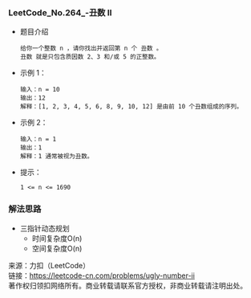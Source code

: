 ### LeetCode_No.264_-丑数 II
* 题目介绍

      给你一个整数 n ，请你找出并返回第 n 个 丑数 。
      丑数 就是只包含质因数 2、3 和/或 5 的正整数。
* 示例 1：

      输入：n = 10
      输出：12
      解释：[1, 2, 3, 4, 5, 6, 8, 9, 10, 12] 是由前 10 个丑数组成的序列。
* 示例 2：

      输入：n = 1
      输出：1
      解释：1 通常被视为丑数。
* 提示：

      1 <= n <= 1690


### 解法思路
* 三指针动态规划
  * 时间复杂度O(n)
  * 空间复杂度O(n)

来源：力扣（LeetCode）\
链接：https://leetcode-cn.com/problems/ugly-number-ii \
著作权归领扣网络所有。商业转载请联系官方授权，非商业转载请注明出处。
